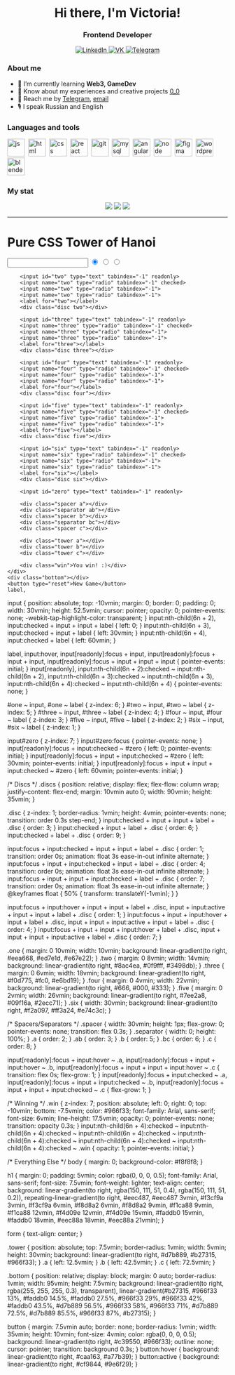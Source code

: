 <div id="header" align="center">
	<h1>Hi there, I'm Victoria!</h1>
	<h3>Frontend Developer</h3>
</div>
<div id="socials" align="center">
	<a href="linkedin-url">
		<img src="https://img.shields.io/badge/LinkedIn-blue?style=for-the-badge&logo=linkedin&logoColor=white" alt="LinkedIn"/>
	</a>
	<a href="https://vk.com/vika.aurum">
		<img src="https://img.shields.io/badge/VK-blue?style=for-the-badge&logo=VK&logoColor=white" alt="VK"/>
	</a>
	<a href="https://t.me/Gaunt_W">
		<img src="https://img.shields.io/badge/Telegram-blue?style=for-the-badge&logo=telegram&logoColor=white" alt="Telegram"/>
	</a>
</div>

### About me
- 🔬 I’m currently learning **Web3, GameDev**
- 🎨 Know about my experiences and creative projects [0_0](cv-link)
- 💬 Reach me by [Telegram](https://t.me/Gaunt_W), [email](mailto:vika.argent@gmail.com)
- 🎙️ I speak Russian and English

### Languages and tools
<img src="https://cdn.jsdelivr.net/gh/devicons/devicon/icons/javascript/javascript-original.svg" title="js" width="40" height="40"/>&nbsp;
<img src="https://cdn.jsdelivr.net/gh/devicons/devicon/icons/html5/html5-original.svg" title="html" width="40" height="40"/>&nbsp;
<img src="https://cdn.jsdelivr.net/gh/devicons/devicon/icons/css3/css3-original.svg" title="css" width="40" height="40"/>&nbsp;
<img src="https://cdn.jsdelivr.net/gh/devicons/devicon/icons/react/react-original.svg" title="react" width="40" height="40"/>&nbsp;
<img src="https://cdn.jsdelivr.net/gh/devicons/devicon/icons/git/git-plain.svg" title="git" width="40" height="40"/>&nbsp;
<img src="https://cdn.jsdelivr.net/gh/devicons/devicon/icons/mysql/mysql-original.svg"  title="mysql" width="40" height="40"/>&nbsp;
<img src="https://cdn.jsdelivr.net/gh/devicons/devicon/icons/angularjs/angularjs-original.svg" title="angular" width="40" height="40"/>&nbsp;
<img src="https://cdn.jsdelivr.net/gh/devicons/devicon/icons/nodejs/nodejs-original.svg" title="node" width="40" height="40"/>&nbsp;
<img src="https://cdn.jsdelivr.net/gh/devicons/devicon/icons/figma/figma-original.svg" title="figma" width="40" height="40"/>&nbsp;
<img src="https://cdn.jsdelivr.net/gh/devicons/devicon/icons/wordpress/wordpress-original.svg" title="wordpress" width="40" height="40"/>&nbsp;
<img src="https://cdn.jsdelivr.net/gh/devicons/devicon/icons/blender/blender-original.svg" title="blender" width="40" height="40"/>&nbsp;
                   
   
### My stat
<div id="stat" align="center">
	<img src="https://github-profile-summary-cards.vercel.app/api/cards/profile-details?username=Abrarova&theme=omni"/>
	<img src="https://github-profile-summary-cards.vercel.app/api/cards/most-commit-language?username=Abrarova&theme=omni"/>
	<img src="https://github-profile-summary-cards.vercel.app/api/cards/stats?username=Abrarova&theme=omni"/>
</div>

---
<h1>Pure CSS Tower of Hanoi</h1>
    <div class="discs">
        <input id="one" type="text" tabindex="-1" readonly>
        <input name="one" type="radio" tabindex="-1" checked>
        <input name="one" type="radio" tabindex="-1">
        <input name="one" type="radio" tabindex="-1">
        <label for="one"></label>
        <div class="disc one"></div>

        <input id="two" type="text" tabindex="-1" readonly>
        <input name="two" type="radio" tabindex="-1" checked>
        <input name="two" type="radio" tabindex="-1">
        <input name="two" type="radio" tabindex="-1">
        <label for="two"></label>
        <div class="disc two"></div>

        <input id="three" type="text" tabindex="-1" readonly>
        <input name="three" type="radio" tabindex="-1" checked>
        <input name="three" type="radio" tabindex="-1">
        <input name="three" type="radio" tabindex="-1">
        <label for="three"></label>
        <div class="disc three"></div>

        <input id="four" type="text" tabindex="-1" readonly>
        <input name="four" type="radio" tabindex="-1" checked>
        <input name="four" type="radio" tabindex="-1">
        <input name="four" type="radio" tabindex="-1">
        <label for="four"></label>
        <div class="disc four"></div>

        <input id="five" type="text" tabindex="-1" readonly>
        <input name="five" type="radio" tabindex="-1" checked>
        <input name="five" type="radio" tabindex="-1">
        <input name="five" type="radio" tabindex="-1">
        <label for="five"></label>
        <div class="disc five"></div>

        <input id="six" type="text" tabindex="-1" readonly>
        <input name="six" type="radio" tabindex="-1" checked>
        <input name="six" type="radio" tabindex="-1">
        <input name="six" type="radio" tabindex="-1">
        <label for="six"></label>
        <div class="disc six"></div>

        <input id="zero" type="text" tabindex="-1" readonly>

        <div class="spacer a"></div>
        <div class="separator ab"></div>
        <div class="spacer b"></div>
        <div class="separator bc"></div>
        <div class="spacer c"></div>

        <div class="tower a"></div>
        <div class="tower b"></div>
        <div class="tower c"></div>

        <div class="win">You win! :)</div>
    </div>
    <div class="bottom"></div>
    <button type="reset">New Game</button>
    label,
input {
    position: absolute;
    top: -10vmin;
    margin: 0;
    border: 0;
    padding: 0;
    width: 30vmin;
    height: 52.5vmin;
    cursor: pointer;
    opacity: 0;
    pointer-events: none;
    -webkit-tap-highlight-color: transparent;
}
input:nth-child(6n + 2),
input:checked + input + input + label {
    left: 0;
}
input:nth-child(6n + 3),
input:checked + input + label {
    left: 30vmin;
}
input:nth-child(6n + 4),
input:checked + label {
    left: 60vmin;
}

label,
input:hover,
input[readonly]:focus + input,
input[readonly]:focus + input + input,
input[readonly]:focus + input + input + input {
    pointer-events: initial;
}
input[readonly],
input:nth-child(6n + 2):checked ~ input:nth-child(6n + 2),
input:nth-child(6n + 3):checked ~ input:nth-child(6n + 3),
input:nth-child(6n + 4):checked ~ input:nth-child(6n + 4) {
    pointer-events: none;
}

#one ~ input,
#one ~ label {
    z-index: 6;
}
#two ~ input,
#two ~ label {
    z-index: 5;
}
#three ~ input,
#three ~ label {
    z-index: 4;
}
#four ~ input,
#four ~ label {
    z-index: 3;
}
#five ~ input,
#five ~ label {
    z-index: 2;
}
#six ~ input,
#six ~ label {
    z-index: 1;
}

input#zero {
    z-index: 7;
}
input#zero:focus {
    pointer-events: none;
}
input[readonly]:focus + input:checked ~ #zero {
    left: 0;
    pointer-events: initial;
}
input[readonly]:focus + input + input:checked ~ #zero {
    left: 30vmin;
    pointer-events: initial;
}
input[readonly]:focus + input + input + input:checked ~ #zero {
    left: 60vmin;
    pointer-events: initial;
}

/* Discs */
.discs {
    position: relative;
    display: flex;
    flex-flow: column wrap;
    justify-content: flex-end;
    margin: 10vmin auto 0;
    width: 90vmin;
    height: 35vmin;
}

.disc {
    z-index: 1;
    border-radius: 1vmin;
    height: 4vmin;
    pointer-events: none;
    transition: order 0.3s step-end;
}
input:checked + input + input + label + .disc {
    order: 3;
}
input:checked + input + label + .disc {
    order: 6;
}
input:checked + label + .disc {
    order: 9;
}

input:focus + input:checked + input + input + label + .disc {
    order: 1;
    transition: order 0s;
    animation: float 3s ease-in-out infinite alternate;
}
input:focus + input + input:checked + input + label + .disc {
    order: 4;
    transition: order 0s;
    animation: float 3s ease-in-out infinite alternate;
}
input:focus + input + input + input:checked + label + .disc {
    order: 7;
    transition: order 0s;
    animation: float 3s ease-in-out infinite alternate;
}
@keyframes float {
    50% {
        transform: translateY(-1vmin);
    }
}

input:focus + input:hover + input + input + label + .disc,
input + input:active + input + input + label + .disc {
    order: 1;
}
input:focus + input + input:hover + input + label + .disc,
input + input + input:active + input + label + .disc {
    order: 4;
}
input:focus + input + input + input:hover + label + .disc,
input + input + input + input:active + label + .disc {
    order: 7;
}

.one {
    margin: 0 10vmin;
    width: 10vmin;
    background: linear-gradient(to right, #eea668, #ed7e1d, #e67e22);
}
.two {
    margin: 0 8vmin;
    width: 14vmin;
    background: linear-gradient(to right, #8ac4ea, #0f9fff, #3498db);
}
.three {
    margin: 0 6vmin;
    width: 18vmin;
    background: linear-gradient(to right, #f0d775, #fc0, #e6bd19);
}
.four {
    margin: 0 4vmin;
    width: 22vmin;
    background: linear-gradient(to right, #666, #000, #333);
}
.five {
    margin: 0 2vmin;
    width: 26vmin;
    background: linear-gradient(to right, #7ee2a8, #09f16a, #2ecc71);
}
.six {
    width: 30vmin;
    background: linear-gradient(to right, #f2a097, #ff3a24, #e74c3c);
}

/* Spacers/Separators */
.spacer {
    width: 30vmin;
    height: 1px;
    flex-grow: 0;
    pointer-events: none;
    transition: flex 0.3s;
}
.separator {
    width: 0;
    height: 100%;
}
.a {
    order: 2;
}
.ab {
    order: 3;
}
.b {
    order: 5;
}
.bc {
    order: 6;
}
.c {
    order: 8;
}

input[readonly]:focus + input:hover ~ .a,
input[readonly]:focus + input + input:hover ~ .b,
input[readonly]:focus + input + input + input:hover ~ .c {
    transition: flex 0s;
    flex-grow: 1;
}
input[readonly]:focus + input:checked ~ .a,
input[readonly]:focus + input + input:checked ~ .b,
input[readonly]:focus + input + input + input:checked ~ .c {
    flex-grow: 1;
}

/* Winning */
.win {
    z-index: 7;
    position: absolute;
    left: 0;
    right: 0;
    top: -10vmin;
    bottom: -7.5vmin;
    color: #966f33;
    font-family: Arial, sans-serif;
    font-size: 6vmin;
    line-height: 17.5vmin;
    opacity: 0;
    pointer-events: none;
    transition: opacity 0.3s;
}
input:nth-child(6n + 4):checked ~ input:nth-child(6n + 4):checked ~ input:nth-child(6n + 4):checked ~ input:nth-child(6n + 4):checked ~ input:nth-child(6n + 4):checked ~ input:nth-child(6n + 4):checked ~ .win {
    opacity: 1;
    pointer-events: initial;
}

/* Everything Else */
body {
    margin: 0;
    background-color: #f8f8f8;
}

h1 {
    margin: 0;
    padding: 5vmin;
    color: rgba(0, 0, 0, 0.5);
    font-family: Arial, sans-serif;
    font-size: 7.5vmin;
    font-weight: lighter;
    text-align: center;
    background: linear-gradient(to right, rgba(150, 111, 51, 0.4), rgba(150, 111, 51, 0.2)),
    repeating-linear-gradient(to right, #eec487, #eec487 3vmin, #f3cf9a 3vmin, #f3cf9a 6vmin, #f8d8a2 6vmin, #f8d8a2 9vmin, #f1ca88 9vmin, #f1ca88 12vmin, #f4d09e 12vmin, #f4d09e 15vmin, #faddb0 15vmin, #faddb0 18vmin, #eec88a 18vmin, #eec88a 21vmin);
}

form {
    text-align: center;
}

.tower {
    position: absolute;
    top: 7.5vmin;
    border-radius: 1vmin;
    width: 5vmin;
    height: 30vmin;
    background: linear-gradient(to right, #d7b889, #b27315, #966f33);
}
.a {
    left: 12.5vmin;
}
.b {
    left: 42.5vmin;
}
.c {
    left: 72.5vmin;
}

.bottom {
    position: relative;
    display: block;
    margin: 0 auto;
    border-radius: 1vmin;
    width: 95vmin;
    height: 7.5vmin;
    background: linear-gradient(to right, rgba(255, 255, 255, 0.3), transparent),
    linear-gradient(#b27315, #966f33 13%, #faddb0 14.5%, #faddb0 27.5%, #966f33 29%, #966f33 42%, #faddb0 43.5%, #d7b889 56.5%, #966f33 58%, #966f33 71%, #d7b889 72.5%, #d7b889 85.5%, #966f33 87%, #b27315);
}

button {
    margin: 7.5vmin auto;
    border: none;
    border-radius: 1vmin;
    width: 35vmin;
    height: 10vmin;
    font-size: 4vmin;
    color: rgba(0, 0, 0, 0.5);
    background: linear-gradient(to right, #c39550, #966f33);
    outline: none;
    cursor: pointer;
    transition: background 0.3s;
}
button:hover {
    background: linear-gradient(to right, #caa163, #a77b39);
}
button:active {
    background: linear-gradient(to right, #cf9844, #9e6f29);
}
</form>
